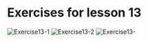 # Exercises for lesson 13

![Exercise13-1](https://i.imgur.com/EbwjQtd.png)
![Exercise13-2](https://i.imgur.com/5uT0dj2.png)
![Exercise13-](https://i.imgur.com/jh3Qxf8.png)